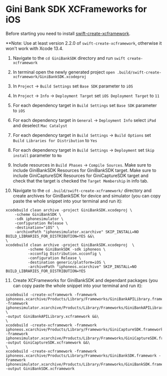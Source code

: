 # Gini Bank SDK XCFrameworks for iOS

Before starting you need to install [swift-create-xcframework](https://github.com/unsignedapps/swift-create-xcframework/tree/main#installation).

**Note: Use at least version 2.2.0 of `swift-create-xcframework`, otherwise it won't work with Xcode 13.4.

1. Navigate to the `cd GiniBankSDK` directory and run `swift create-xcframework`

2. In terminal open the newly generated project `open .build/swift-create-xcframework/GiniBankSDK.xcodeproj`

3. In `Project` -> `Build Settings` set `Base SDK` parameter to `iOS`

4. In `Project` -> `Info` -> `Deployment Target` set `iOS Deployment Target` to `11`

5. For each dependency target in `Build Settings` set `Base SDK` parameter to `iOS`

6. For each dependency target in `General` -> `Deployment Info` select `iPad` and deselect `Mac Catalyst`

7. For each dependency target in `Build Settings` -> `Build Options` set `Build Libraries for Distribution` to `Yes`

8. For each dependency target in `Build Settings` -> `Deployment` set `Skip install` parameter to `No`

9. Include resources in `Build Phases` -> `Compile Sources`.
Make sure to include GiniBankSDK Resources for GiniBankSDK target.
Make sure to include GiniCaptureSDK Resources for GiniCaptureSDK target and check that the target is checked the `Target Membership` in info tab.

10. Navigate to the `cd .build/swift-create-xcframework/` directory and create archives for GiniBankSDK for device and simulator (you can copy paste the whole snippet into your terminal and run it):

```
xcodebuild clean archive -project GiniBankSDK.xcodeproj \
    -scheme GiniBankSDK \
    -sdk iphonesimulator \
    -configuration Release \
    -destination="iOS" \
    -archivePath "iphonesimulator.xcarchive" SKIP_INSTALL=NO BUILD_LIBRARIES_FOR_DISTRIBUTION=YES &&\
\
xcodebuild clean archive -project GiniBankSDK.xcodeproj  \
          -scheme GiniBankSDK -sdk iphoneos \
          -xcconfig Distribution.xcconfig \
          -configuration Release \
          -destination generic/platform=iOS \
          -archivePath "iphoneos.xcarchive" SKIP_INSTALL=NO BUILD_LIBRARIES_FOR_DISTRIBUTION=YES
```

11. Create XCFrameworks for GiniBankSDK and dependant packages (you can copy paste the whole snippet into your terminal and run it):

```
xcodebuild -create-xcframework -framework iphoneos.xcarchive/Products/Library/Frameworks/GiniBankAPILibrary.framework -framework iphonesimulator.xcarchive/Products/Library/Frameworks/GiniBankAPILibrary.framework \
-output GiniBankAPILibrary.xcframework &&\
\
xcodebuild -create-xcframework -framework iphoneos.xcarchive/Products/Library/Frameworks/GiniCaptureSDK.framework -framework iphonesimulator.xcarchive/Products/Library/Frameworks/GiniCaptureSDK.framework -output GiniCaptureSDK.xcframework &&\
\
xcodebuild -create-xcframework -framework iphoneos.xcarchive/Products/Library/Frameworks/GiniBankSDK.framework -framework iphonesimulator.xcarchive/Products/Library/Frameworks/GiniBankSDK.framework -output GiniBankSDK.xcframework

```
